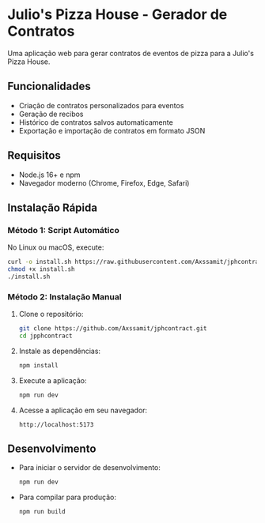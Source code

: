 
# Julio's Pizza House - Gerador de Contratos

Uma aplicação web para gerar contratos de eventos de pizza para a Julio's Pizza House.

## Funcionalidades

- Criação de contratos personalizados para eventos
- Geração de recibos
- Histórico de contratos salvos automaticamente
- Exportação e importação de contratos em formato JSON

## Requisitos

- Node.js 16+ e npm
- Navegador moderno (Chrome, Firefox, Edge, Safari)

## Instalação Rápida

### Método 1: Script Automático

No Linux ou macOS, execute:

```bash
curl -o install.sh https://raw.githubusercontent.com/Axssamit/jphcontract/main/install.sh
chmod +x install.sh
./install.sh
```

### Método 2: Instalação Manual

1. Clone o repositório:
   ```bash
   git clone https://github.com/Axssamit/jphcontract.git
   cd jpphcontract
   ```

2. Instale as dependências:
   ```bash
   npm install
   ```

3. Execute a aplicação:
   ```bash
   npm run dev
   ```

4. Acesse a aplicação em seu navegador:
   ```
   http://localhost:5173
   ```

## Desenvolvimento

- Para iniciar o servidor de desenvolvimento:
  ```bash
  npm run dev
  ```

- Para compilar para produção:
  ```bash
  npm run build
  ```

